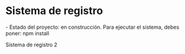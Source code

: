 <h1>Sistema de registro</h1>
- Estado del proyecto: en construcción.
Para ejecutar el sistema, debes poner:
npm install

Sistema de registro 2 
